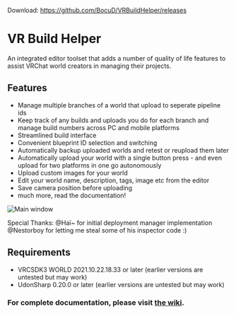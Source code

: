 Download: https://github.com/BocuD/VRBuildHelper/releases
# VR Build Helper
An integrated editor toolset that adds a number of quality of life features to assist VRChat world creators in managing their projects.
## Features
 - Manage multiple branches of a world that upload to seperate pipeline ids
 - Keep track of any builds and uploads you do for each branch and manage build numbers across PC and mobile platforms
 - Streamlined build interface
 - Convenient blueprint ID selection and switching
 - Automatically backup uploaded worlds and retest or reupload them later
 - Automatically upload your world with a single button press - and even upload for two platforms in one go autonomously
 - Upload custom images for your world
 - Edit your world name, description, tags, image etc from the editor
 - Save camera position before uploading
 - much more, read the documentation!

![Main window](https://i.imgur.com/lbsviYr.png)


Special Thanks: 
@Haï~ for initial deployment manager implementation
@Nestorboy for letting me steal some of his inspector code :)

## Requirements
- VRCSDK3 WORLD 2021.10.22.18.33 or later (earlier versions are untested but may work)
- UdonSharp 0.20.0 or later (earlier versions are untested but may work)

### For complete documentation, please visit [the wiki](https://github.com/BocuD/VRBuildHelper/wiki).

